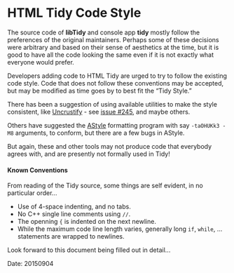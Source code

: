 # HTML Tidy Code Style

The source code of **libTidy** and console app **tidy** mostly follow the preferences of the original maintainers. Perhaps some of these decisions were arbitrary and based on their sense of aesthetics at the time, but it is good to have all the code looking the same even if it is not exactly what everyone would prefer.

Developers adding code to HTML Tidy are urged to try to follow the existing code style. Code that does not follow these conventions may be accepted, but may be modified as time goes by to best fit the “Tidy Style.”

There has been a suggestion of using available utilities to make the style consistent, like [Uncrustify](https://github.com/uncrustify/uncrustify) - see [issue #245](https://github.com/htacg/tidy-html5/issues/245), and maybe others.

Others have suggested the [AStyle](http://astyle.sourceforge.net/) formatting program with say `-taOHUKk3 -M8` arguments, to conform, but there are a few bugs in AStyle.

But again, these and other tools may not produce code that everybody agrees with, and are presently not formally used in Tidy!

#### Known Conventions

From reading of the Tidy source, some things are self evident,  in no particular order...

 - Use of 4-space indenting, and no tabs.
 - No C++ single line comments using `//`.
 - The openning `{` is indented on the next newline.
 - While the maximum code line length varies, generally long `if`, `while`, ... statements are wrapped to newlines.

Look forward to this document being filled out in detail...

Date: 20150904
